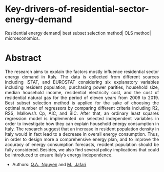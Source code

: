 # Key-drivers-of-residential-sector-energy-demand
Residential energy demand| best subset selection method| OLS method| microeconomics.

# Abstract

<p align='justify'> The research aims to explain the factors mostly influence residential sector energy demand in Italy. The data is collected from different sources including ISTAT, and EUROSTAT considering six explanatory variables including resident population, purchasing power parities, household size, median household income, residential electricity cost, and the cost of residential natural gas for the period of eleven years from 2009 to 2019. Best subset selection method is applied for the sake of choosing the optimal number of regressors by comparing different criteria including R2, RSS, Mallows’s Cp, AIC, and BIC. After that, an ordinary least squares regression model is implemented on selected independent variables in order to investigate how they can explain household energy consumption in Italy. The research suggest that an increase in resident population density in Italy would in fact lead to a decrease in overall energy consumption. Thus, in order to design more a comprehensive energy plan, and to improve the accuracy of energy consumption forecasts, resident population should be fully considered. Besides, we also find several policy implications that could be introduced to ensure Italy’s energy independence. </p>

- Authors: [Q.A., Nguyen](https://github.com/jyanqa) and [M., Jafari](https://github.com/MOHAMMADHOSSEIN-JAFARI)
